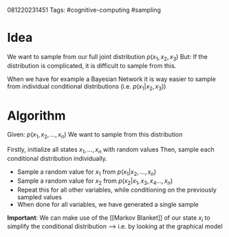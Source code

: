 081220231451
Tags: #cognitive-computing #sampling

# Idea
We want to sample from our full joint distribution $p(x_1, x_2, x_3)$
But: If the distribution is complicated, it is difficult to sample from this.

When we have for example a Bayesian Network it is way easier to sample from individual conditional distributions (i.e. $p(x_1|x_2,x_3)$)
# Algorithm
Given: $p(x_1,x_2,...,x_n)$
We want to sample from this distribution

Firstly, initialize all states $x_1,...,x_n$ with random values
Then, sample each conditional distribution individually.
- Sample a random value for $x_1$ from $p(x_1|x_2,...,x_n)$
- Sample a random value for $x_2$ from $p(x_2|x_1, x_3, x_4...,x_n)$
- Repeat this for all other variables, while conditioning on the previously sampled values
- When done for all variables, we have generated a single sample

**Important**: We can make use of the [[Markov Blanket]] of our state $x_i$ to simplify the conditional distribution --> i.e. by looking at the graphical model